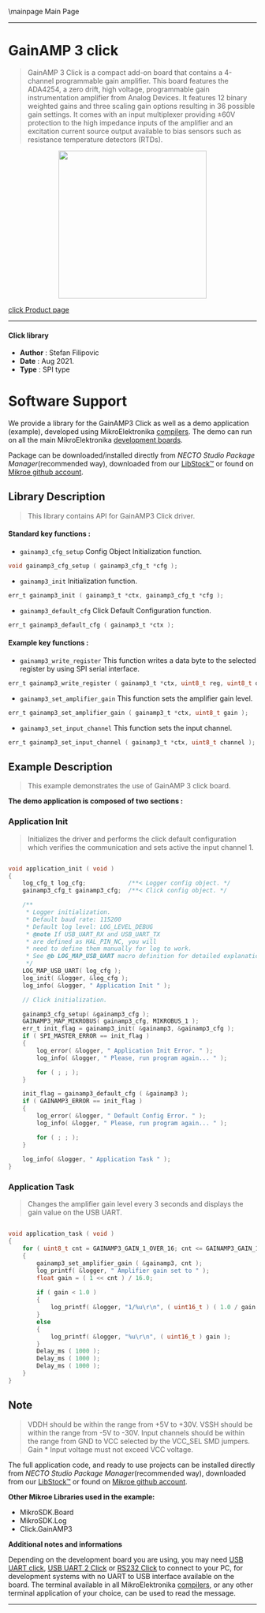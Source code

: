 \mainpage Main Page

---
# GainAMP 3 click

> GainAMP 3 Click is a compact add-on board that contains a 4-channel programmable gain amplifier. This board features the ADA4254, a zero drift, high voltage, programmable gain instrumentation amplifier from Analog Devices. It features 12 binary weighted gains and three scaling gain options resulting in 36 possible gain settings. It comes with an input multiplexer providing ±60V protection to the high impedance inputs of the amplifier and an excitation current source output available to bias sensors such as resistance temperature detectors (RTDs).

<p align="center">
  <img src="https://download.mikroe.com/images/click_for_ide/gainamp3_click.png" height=300px>
</p>

[click Product page](https://www.mikroe.com/gainamp-3-click)

---


#### Click library

- **Author**        : Stefan Filipovic
- **Date**          : Aug 2021.
- **Type**          : SPI type


# Software Support

We provide a library for the GainAMP3 Click
as well as a demo application (example), developed using MikroElektronika
[compilers](https://www.mikroe.com/necto-studio).
The demo can run on all the main MikroElektronika [development boards](https://www.mikroe.com/development-boards).

Package can be downloaded/installed directly from *NECTO Studio Package Manager*(recommended way), downloaded from our [LibStock&trade;](https://libstock.mikroe.com) or found on [Mikroe github account](https://github.com/MikroElektronika/mikrosdk_click_v2/tree/master/clicks).

## Library Description

> This library contains API for GainAMP3 Click driver.

#### Standard key functions :

- `gainamp3_cfg_setup` Config Object Initialization function.
```c
void gainamp3_cfg_setup ( gainamp3_cfg_t *cfg );
```

- `gainamp3_init` Initialization function.
```c
err_t gainamp3_init ( gainamp3_t *ctx, gainamp3_cfg_t *cfg );
```

- `gainamp3_default_cfg` Click Default Configuration function.
```c
err_t gainamp3_default_cfg ( gainamp3_t *ctx );
```

#### Example key functions :

- `gainamp3_write_register` This function writes a data byte to the selected register by using SPI serial interface.
```c
err_t gainamp3_write_register ( gainamp3_t *ctx, uint8_t reg, uint8_t data_in );
```

- `gainamp3_set_amplifier_gain` This function sets the amplifier gain level.
```c
err_t gainamp3_set_amplifier_gain ( gainamp3_t *ctx, uint8_t gain );
```

- `gainamp3_set_input_channel` This function sets the input channel.
```c
err_t gainamp3_set_input_channel ( gainamp3_t *ctx, uint8_t channel );
```

## Example Description

> This example demonstrates the use of GainAMP 3 click board.

**The demo application is composed of two sections :**

### Application Init

> Initializes the driver and performs the click default configuration which verifies the communication and sets active the input channel 1.

```c

void application_init ( void )
{
    log_cfg_t log_cfg;            /**< Logger config object. */
    gainamp3_cfg_t gainamp3_cfg;  /**< Click config object. */

    /** 
     * Logger initialization.
     * Default baud rate: 115200
     * Default log level: LOG_LEVEL_DEBUG
     * @note If USB_UART_RX and USB_UART_TX 
     * are defined as HAL_PIN_NC, you will 
     * need to define them manually for log to work. 
     * See @b LOG_MAP_USB_UART macro definition for detailed explanation.
     */
    LOG_MAP_USB_UART( log_cfg );
    log_init( &logger, &log_cfg );
    log_info( &logger, " Application Init " );

    // Click initialization.

    gainamp3_cfg_setup( &gainamp3_cfg );
    GAINAMP3_MAP_MIKROBUS( gainamp3_cfg, MIKROBUS_1 );
    err_t init_flag = gainamp3_init( &gainamp3, &gainamp3_cfg );
    if ( SPI_MASTER_ERROR == init_flag )
    {
        log_error( &logger, " Application Init Error. " );
        log_info( &logger, " Please, run program again... " );

        for ( ; ; );
    }

    init_flag = gainamp3_default_cfg ( &gainamp3 );
    if ( GAINAMP3_ERROR == init_flag )
    {
        log_error( &logger, " Default Config Error. " );
        log_info( &logger, " Please, run program again... " );

        for ( ; ; );
    }
    
    log_info( &logger, " Application Task " );
}

```

### Application Task

> Changes the amplifier gain level every 3 seconds and displays the gain value on the USB UART.

```c

void application_task ( void )
{
    for ( uint8_t cnt = GAINAMP3_GAIN_1_OVER_16; cnt <= GAINAMP3_GAIN_128; cnt++ )
    {
        gainamp3_set_amplifier_gain ( &gainamp3, cnt );
        log_printf( &logger, " Amplifier gain set to " );
        float gain = ( 1 << cnt ) / 16.0;
        
        if ( gain < 1.0 )
        {
            log_printf( &logger, "1/%u\r\n", ( uint16_t ) ( 1.0 / gain ) );
        }
        else
        {
            log_printf( &logger, "%u\r\n", ( uint16_t ) gain );
        }
        Delay_ms ( 1000 );
        Delay_ms ( 1000 );
        Delay_ms ( 1000 );
    }
}

```

## Note

> VDDH should be within the range from +5V to +30V.
VSSH should be within the range from -5V to -30V.
Input channels should be within the range from GND to VCC selected by the VCC_SEL SMD jumpers.
Gain * Input voltage must not exceed VCC voltage.

The full application code, and ready to use projects can be installed directly from *NECTO Studio Package Manager*(recommended way), downloaded from our [LibStock&trade;](https://libstock.mikroe.com) or found on [Mikroe github account](https://github.com/MikroElektronika/mikrosdk_click_v2/tree/master/clicks).

**Other Mikroe Libraries used in the example:**

- MikroSDK.Board
- MikroSDK.Log
- Click.GainAMP3

**Additional notes and informations**

Depending on the development board you are using, you may need
[USB UART click](http://shop.mikroe.com/usb-uart-click),
[USB UART 2 Click](http://shop.mikroe.com/usb-uart-2-click) or
[RS232 Click](http://shop.mikroe.com/rs232-click) to connect to your PC, for
development systems with no UART to USB interface available on the board. The
terminal available in all MikroElektronika
[compilers](http://shop.mikroe.com/compilers), or any other terminal application
of your choice, can be used to read the message.

---
